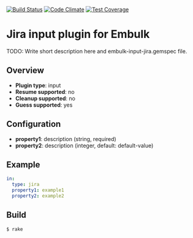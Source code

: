 [![Build Status](https://travis-ci.org/treasure-data/embulk-input-jira.svg)](https://travis-ci.org/treasure-data/embulk-input-jira)
[![Code Climate](https://codeclimate.com/github/treasure-data/embulk-input-jira/badges/gpa.svg)](https://codeclimate.com/github/treasure-data/embulk-input-jira)
[![Test Coverage](https://codeclimate.com/github/treasure-data/embulk-input-jira/badges/coverage.svg)](https://codeclimate.com/github/treasure-data/embulk-input-jira/coverage)

# Jira input plugin for Embulk

TODO: Write short description here and embulk-input-jira.gemspec file.

## Overview

* **Plugin type**: input
* **Resume supported**: no
* **Cleanup supported**: no
* **Guess supported**: yes

## Configuration

- **property1**: description (string, required)
- **property2**: description (integer, default: default-value)

## Example

```yaml
in:
  type: jira
  property1: example1
  property2: example2
```


## Build

```
$ rake
```
